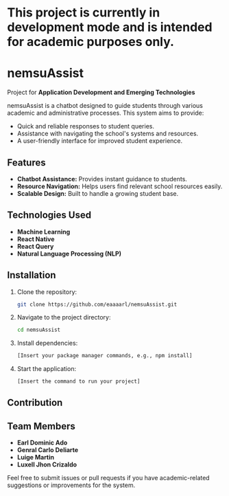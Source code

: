 # This project is currently in development mode and is intended for academic purposes only.

# nemsuAssist

Project for **Application Development and Emerging Technologies**

nemsuAssist is a chatbot designed to guide students through various academic and administrative processes. This system aims to provide:

- Quick and reliable responses to student queries.
- Assistance with navigating the school's systems and resources.
- A user-friendly interface for improved student experience.

## Features
- **Chatbot Assistance:** Provides instant guidance to students.
- **Resource Navigation:** Helps users find relevant school resources easily.
- **Scalable Design:** Built to handle a growing student base.

## Technologies Used
- **Machine Learning**
- **React Native**
- **React Query**
- **Natural Language Processing (NLP)**

## Installation
1. Clone the repository:
   ```bash
   git clone https://github.com/eaaaarl/nemsuAssist.git
   ```
2. Navigate to the project directory:
   ```bash
   cd nemsuAssist
   ```
3. Install dependencies:
   ```bash
   [Insert your package manager commands, e.g., npm install]
   ```
4. Start the application:
   ```bash
   [Insert the command to run your project]
   ```

## Contribution

## Team Members
- **Earl Dominic Ado**
- **Genral Carlo Deliarte**
- **Luige Martin**
- **Luxell Jhon Crizaldo**

Feel free to submit issues or pull requests if you have academic-related suggestions or improvements for the system.
